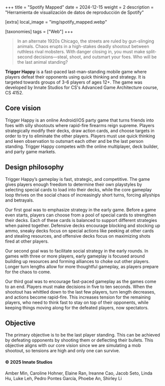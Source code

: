 +++
title = "Spotify Mapped"
date = 2024-12-15
weight = 2
description = "Herramienta de visualización de datos de reproducción de Spotify"

[extra]
local_image = "img/spotify_mapped.webp"

[taxonomies]
tags = ["Web"]
+++

> In an alternate 1920s Chicago, the streets are ruled by gun-slinging animals. Chaos erupts in a high-stakes deadly shootout between ruthless rival mobsters. With danger closing in, you must make split-second decisions—steal, shoot, and outsmart your foes. Who will be the last animal standing?

**Trigger Happy** is a fast-paced last-man-standing mobile game where players defeat their opponents using quick thinking and strategy. It is targeted towards groups of 3-6 players of ages 12+. The game was developed by Innate Studios  for CS's Advanced Game Architecture course, CS 4152.

## Core vision

Trigger Happy is an online Android/iOS party game that turns friends into foes with silly shootouts where rapid-fire firearms reign supreme. Players strategically modify their decks, draw action cards, and choose targets in order to try to eliminate the other players. Players must use quick thinking and keen observation to outsmart each other and be the last person standing. Trigger Happy competes with the online multiplayer, deck builder, and party game markets.

## Design philosophy

Trigger Happy’s gameplay is fast, strategic, and competitive. The game gives players enough freedom to determine their own playstyles by selecting special cards to load into their decks, while the core gameplay loop thrives on the social chaos of increasingly short turns, forcing allyships and betrayals.

Our first goal was to emphasize strategy in the early game. Before a game even starts, players can choose from a pool of special cards to strengthen their decks. Each of these cards is balanced to support different strategies when paired together. Defensive decks encourage blocking and stocking up ammo, sneaky decks focus on special actions like peeking at other cards and stealing resources, and offensive decks focus on maximizing shots fired at other players.

Our second goal was to facilitate social strategy in the early rounds. In games with three or more players, early gameplay is focused around building up resources and forming alliances to choke out other players. Longer turn lengths allow for more thoughtful gameplay, as players prepare for the chaos to come.

Our third goal was to encourage fast-paced gameplay as the games come to an end. Players must make decisions in five to ten seconds. When the shootout has whittled down to the last few players, turn length decreases, and actions become rapid-fire. This increases tension for the remaining players, who need to think fast to stay on top of their opponents, while keeping things moving along for the defeated players, now spectators.

## Objective

The primary objective is to be the last player standing. This can be achieved by defeating opponents by shooting them or deflecting their bullets. This objective aligns with our core vision since we are simulating a mob shootout, so tensions are high and only one can survive.

#### &copy; 2025 Innate Studios
Amber Min, Caroline Hohner, Elaine Ran, Ireanne Cao, Jacob Seto, Linda Hu, Luke Leh, Pedro Pontes García, Phoebe An, Shirley Li
